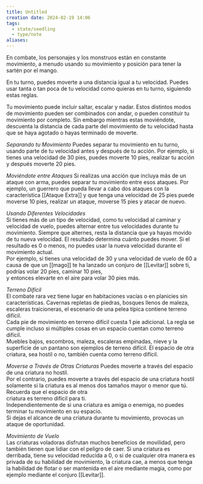 ```yaml
---
title: Untitled
creation date: 2024-02-19 14:06
tags:
  - state/seedling
  - type/note
aliases:
---
```

En combate, los personajes y los monstruos están en constante movimiento, a menudo usando su movimiento y posición para tener la sartén por el mango.

En tu turno, puedes moverte a una distancia igual a tu velocidad. Puedes usar tanta o tan poca de tu velocidad como quieras en tu turno, siguiendo estas reglas.

Tu movimiento puede incluir saltar, escalar y nadar. Estos distintos modos de movimiento pueden ser combinados con andar, o pueden constituir tu movimiento por completo. 
Sin embargo mientras estas moviéndote, descuenta la distancia de cada parte del movimiento de tu velocidad hasta que se haya agotado o hayas terminado de moverte.

*Separando tu Movimiento*
Puedes separar tu movimiento en tu turno, usando parte de tu velocidad antes y después de tu acción. Por ejemplo, si tienes una velocidad de 30 pies, puedes moverte 10 pies, realizar tu acción y después moverte 20 pies.

*Moviéndote entre Ataques*
Si realizas una acción que incluya más de un ataque con arma, puedes separar tu movimiento entre esos ataques. Por ejemplo, un guerrero que pueda llevar a cabo dos ataques con la característica [[Ataque Extra]] y que tenga una velocidad de 25 pies puede moverse 10 pies, realizar un ataque, moverse 15 pies y atacar de nuevo.

*Usando Diferentes Velocidades*  
Si tienes más de un tipo de velocidad, como tu velocidad al caminar y velocidad de vuelo, puedes alternar entre tus velocidades durante tu movimiento. Siempre que alternes, resta la distancia que ya hayas movido de tu nueva velocidad. El resultado determina cuánto puedes mover. Si el resultado es 0 o menos, no puedes usar la nueva velocidad durante el movimiento actual.  
Por ejemplo, si tienes una velocidad de 30 y una velocidad de vuelo de 60 a causa de que un [[mago]] te ha lanzado un conjuro de [[Levitar]] sobre ti, podrías volar 20 pies, caminar 10 pies,  
y entonces elevarte en el aire para volar 30 pies más.  

*Terreno Difícil*  
El combate rara vez tiene lugar en habitaciones vacías o en planicies sin características. Cavernas repletas de piedras, bosques llenos de maleza, escaleras traicioneras, el escenario de una pelea típica contiene terreno difícil.  
Cada pie de movimiento en terreno difícil cuesta 1 pie adicional. La regla se cumple incluso si múltiples cosas en un espacio cuentan como terreno difícil.  
Muebles bajos, escombros, maleza, escaleras empinadas, nieve y la superficie de un pantano son ejemplos de terreno difícil. El espacio de otra criatura, sea hostil o no, también cuenta como terreno difícil.  

*Moverse a Través de Otras Criaturas* 
Puedes moverte a través del espacio de una criatura no hostil.  
Por el contrario, puedes moverte a través del espacio de una criatura hostil solamente si la criatura es al menos dos tamaños mayor o menor que tú. Recuerda que el espacio de otra  
criatura es terreno difícil para ti.  
Independientemente de si una criatura es amiga o enemiga, no puedes terminar tu movimiento en su espacio.  
Si dejas el alcance de una criatura durante tu movimiento, provocas un ataque de oportunidad.  

*Movimiento de Vuelo*  
Las criaturas voladoras disfrutan muchos beneficios de movilidad, pero también tienen que lidiar con el peligro de caer. Si una criatura es derribada, tiene su velocidad reducida a 0, o si de cualquier otra manera es privada de su habilidad de movimiento, la criatura cae, a menos que tenga la habilidad de flotar o ser mantenida en el aire mediante magia, como por ejemplo mediante el conjuro [[Levitar]].  